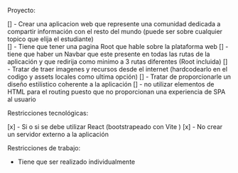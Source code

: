 Proyecto:

[] - Crear una aplicacion web que represente una comunidad dedicada a compartir información con el resto del mundo (puede ser sobre cualquier topico que elija el estudiante)  
[] - Tiene que tener una pagina Root que hable sobre la plataforma web
[] - tiene que haber un Navbar que este presente en todas las rutas de la aplicación y que redirija como minimo a 3 rutas diferentes (Root incluida)
[] - Tratar de traer imagenes y recursos desde el internet (hardcodearlo en el codigo y assets locales como ultima opción)
[] - Tratar de proporcionarle un diseño estilístico coherente a la aplicación 
[] - no utilizar elementos <a> de HTML para el routing puesto que no proporcionan una experiencia de SPA al usuario


Restricciones tecnológicas:

[x] - Si o si se debe utilizar React (bootstrapeado con Vite )
[x] - No crear un servidor externo a la aplicación

Restricciones de trabajo: 

- Tiene que ser realizado individualmente